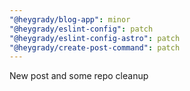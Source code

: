 ```yaml
---
"@heygrady/blog-app": minor
"@heygrady/eslint-config": patch
"@heygrady/eslint-config-astro": patch
"@heygrady/create-post-command": patch
---
```


New post and some repo cleanup
